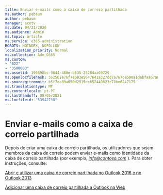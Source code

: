```yaml
---
title: Enviar e-mails como a caixa de correio partilhada
ms.author: pebaum
author: pebaum
manager: scotv
ms.date: 04/21/2020
ms.audience: Admin
ms.topic: article
ms.service: o365-administration
ROBOTS: NOINDEX, NOFOLLOW
localization_priority: Normal
ms.collection: Adm_O365
ms.custom:
- "622"
- "3500003"
ms.assetid: 190898bc-9644-480e-b535-25284aa09729
ms.openlocfilehash: 562562e76f7eb93e5647641a327dd7a767ce590a1dabfaa67a89b3f4f53f35c4
ms.sourcegitcommit: b5f7da89a650d2915dc652449623c78be6247175
ms.translationtype: MT
ms.contentlocale: pt-PT
ms.lasthandoff: 08/05/2021
ms.locfileid: "53942738"
---
```

# <a name="sending-email-as-the-shared-mailbox"></a>Enviar e-mails como a caixa de correio partilhada

Depois de criar uma caixa de correio partilhada, os utilizadores que sejam membros da caixa de correio podem enviar e-mails como identidade da caixa de correio partilhada (por exemplo,  *info@contoso.com*  ). Para obter instruções, consulte:
  
[Abrir e utilizar uma caixa de correio partilhada no Outlook 2016 e no Outlook 2013](https://support.office.com/article/open-and-use-a-shared-mailbox-in-outlook-2016-and-outlook-2013-d94a8e9e-21f1-4240-808b-de9c9c088afd)
  
[Adicionar uma caixa de correio partilhada a Outlook na Web](https://support.office.com/article/add-a-shared-mailbox-to-outlook-on-the-web-98b5a90d-4e38-415d-a030-f09a4cd28207)
  